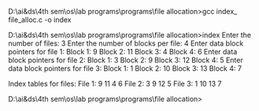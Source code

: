 D:\ai&ds\4th sem\os\lab programs\programs\file allocation>gcc index_
file_alloc.c -o index

D:\ai&ds\4th sem\os\lab programs\programs\file allocation>index
Enter the number of files: 3
Enter the number of blocks per file: 4
Enter data block pointers for file 1:
Block 1: 9
Block 2: 11
Block 3: 4
Block 4: 6
Enter data block pointers for file 2:
Block 1: 3
Block 2: 9
Block 3: 12
Block 4: 5
Enter data block pointers for file 3:
Block 1: 1
Block 2: 10
Block 3: 13
Block 4: 7

Index tables for files:
File 1:
9 11 4 6
File 2:
3 9 12 5
File 3:
1 10 13 7

D:\ai&ds\4th sem\os\lab programs\programs\file allocation>
